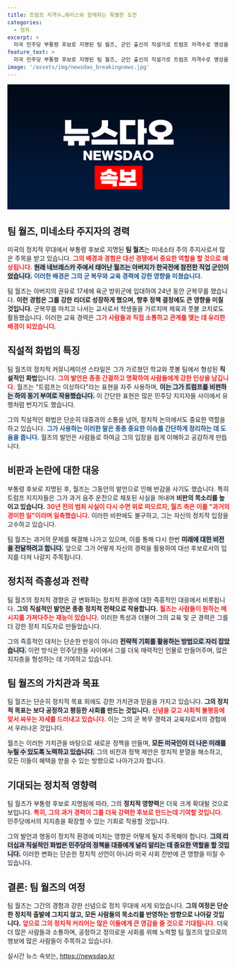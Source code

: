 ```yaml
---
title: 트럼프 저격수…해리스와 함께하는 특별한 도전
categories:
  - 정치
excerpt: >
  미국 민주당 부통령 후보로 지명된 팀 월즈, 군인 출신의 직설가로 트럼프 저격수로 명성을 떨칩니다. 그의 과거 음주운전 사건이 논란으로 떠오르며, 정치적 파장에 귀추가 주목됩니다!
feature_text: >
  미국 민주당 부통령 후보로 지명된 팀 월즈, 군인 출신의 직설가로 트럼프 저격수로 명성을 떨칩니다. 그의 과거 음주운전 사건이 논란으로 떠오르며, 정치적 파장에 귀추가 주목됩니다!
image: '/assets/img/newsdao_breakingnews.jpg'
---
```


<p><img src="/assets/img/newsdao_breakingnews.jpg" alt="flaretime 속보" /></p>

<h2 data-ke-size="size26">팀 월즈, 미네소타 주지자의 경력</h2>

<p data-ke-size="size16">미국의 정치적 무대에서 부통령 후보로 지명된 <b>팀 월즈</b>는 미네소타 주의 주지사로서 많은 주목을 받고 있습니다. <b><span style="color: #ee2323;">그의 배경과 경험은 대선 경쟁에서 중요한 역할을 할 것으로 예상됩니다.</span></b> <b><span style="background-color: #21538527;">원래 네브래스카 주에서 태어난 월즈는 아버지가 한국전에 참전한 직업 군인이었습니다.</span></b> <b><span style="color: #1a5490;">이러한 배경은 그의 군 복무와 교육 경력에 강한 영향을 미쳤습니다.</span></b></p>

<p data-ke-size="size16">팀 월즈는 아버지의 권유로 17세에 육군 방위군에 입대하여 24년 동안 군복무를 했습니다. <b>이런 경험은 그를 강한 리더로 성장하게 했으며, 향후 정책 결정에도 큰 영향을 미칠 것입니다.</b> 군복무를 마치고 나서는 교사로서 학생들을 가르치며 체육과 풋볼 코치로도 활동했습니다. 이러한 교육 경력은 <b><span style="color: #ee2323;">그가 사람들과 직접 소통하고 관계를 맺는 데 유리한 배경이 되었습니다.</span></b></p>

<h2 data-ke-size="size26">직설적 화법의 특징</h2>

<p data-ke-size="size16">팀 월즈의 정치적 커뮤니케이션 스타일은 그가 가르쳤던 학교와 풋볼 팀에서 형성된 <b>직설적인 화법</b>입니다. <b><span style="color: #ee2323;">그의 발언은 종종 간결하고 명확하여 사람들에게 강한 인상을 남깁니다.</span></b> 월즈는 "트럼프는 이상하다"라는 표현을 자주 사용하며, <b><span style="background-color: #21538527;">이는 그가 트럼프를 비판하는 하의 동기 부여로 작용했습니다.</span></b> 이 간단한 표현은 많은 민주당 지지자들 사이에서 유행처럼 번지기도 했습니다.</p>

<p data-ke-size="size16">그의 직설적인 화법은 단순히 대중과의 소통을 넘어, 정치적 논의에서도 중요한 역할을 하고 있습니다. <b><span style="color: #1a5490;">그가 사용하는 이러한 말은 종종 중요한 이슈를 간단하게 정리하는 데 도움을 줍니다.</span></b> 월즈의 발언은 사람들로 하여금 그의 입장을 쉽게 이해하고 공감하게 만듭니다.</p>

<h2 data-ke-size="size26">비판과 논란에 대한 대응</h2>

<p data-ke-size="size16">부통령 후보로 지명된 후, 월즈는 그동안의 발언으로 인해 반감을 사기도 했습니다. 특히 트럼프 지지자들은 그가 과거 음주 운전으로 체포된 사실을 꺼내며 <b>비판의 목소리를 높이고 있습니다.</b> <b><span style="color: #ee2323;">30년 전의 범죄 사실이 다시 수면 위로 떠오르자, 월즈 측은 이를 "과거의 경미한 일"이라며 일축했습니다.</span></b> 이러한 비판에도 불구하고, 그는 자신의 정치적 입장을 고수하고 있습니다.</p>

<p data-ke-size="size16">팀 월즈는 과거의 문제를 해결해 나가고 있으며, 이를 통해 다시 한번 <b><span style="background-color: #21538527;">미래에 대한 비전을 전달하려고 합니다.</span></b> 앞으로 그가 어떻게 자신의 경력을 활용하여 대선 후보로서의 입지를 다져 나갈지 주목됩니다.</p>

<h2 data-ke-size="size26">정치적 즉흥성과 전략</h2>

<p data-ke-size="size16">팀 월즈의 정치적 경향은 곧 변화하는 정치적 환경에 대한 즉흥적인 대응에서 비롯됩니다. <b>그의 직설적인 발언은 종종 정치적 전략으로 작용합니다.</b> <b><span style="color: #ee2323;">월즈는 사람들이 원하는 메시지를 가져다주는 재능이 있습니다.</span></b> 이러한 특성과 더불어 그의 교육 및 군 경력은 그를 더 강한 정치 지도자로 만들었습니다.</p>

<p data-ke-size="size16">그의 즉흥적인 대처는 단순한 반응이 아니라 <b><span style="background-color: #21538527;">전략적 기회를 활용하는 방법으로 자리 잡았습니다.</span></b> 이런 방식은 민주당원들 사이에서 그를 더욱 매력적인 인물로 만들어주며, 많은 지지층을 형성하는 데 기여하고 있습니다.</p>

<h2 data-ke-size="size26">팀 월즈의 가치관과 목표</h2>

<p data-ke-size="size16">팀 월즈는 단순히 정치적 목표 외에도 강한 가치관과 믿음을 가지고 있습니다. <b>그의 정치적 목표는 보다 공정하고 평등한 사회를 만드는 것입니다.</b> <b><span style="color: #ee2323;">신념을 갖고 사회적 불평등에 맞서 싸우는 자세를 드러내고 있습니다.</span></b> 이는 그의 군 복무 경력과 교육자로서의 경험에서 우러나온 것입니다.</p>

<p data-ke-size="size16">월즈는 이러한 가치관을 바탕으로 새로운 정책을 만들며, <b><span style="background-color: #21538527;">모든 미국인이 더 나은 미래를 누릴 수 있도록 노력하고 있습니다.</span></b> 그의 비전과 정책 제안은 정치적 분열을 해소하고, 모든 이들이 혜택을 받을 수 있는 방향으로 나아가고자 합니다.</p>

<h2 data-ke-size="size26">기대되는 정치적 영향력</h2>

<p data-ke-size="size16">팀 월즈가 부통령 후보로 지명됨에 따라, 그의 <b>정치적 영향력</b>은 더욱 크게 확대될 것으로 보입니다. <b><span style="color: #ee2323;">특히, 그의 과거 경력이 그를 더욱 강력한 후보로 만드는데 기여할 것입니다.</span></b> 민주당에서의 지지층을 확장할 수 있는 기회로 작용할 것입니다.</p>

<p data-ke-size="size16">그의 발언과 행동이 정치적 환경에 미치는 영향은 어떻게 될지 주목해야 합니다. <b><span style="background-color: #21538527;">그의 리더십과 직설적인 화법은 민주당의 정책을 대중에게 널리 알리는 데 중요한 역할을 할 것입니다.</span></b> 이러한 변화는 단순한 정치적 선언이 아니라 미국 사회 전반에 큰 영향을 미칠 수 있습니다.</p> 

<h2 data-ke-size="size26">결론: 팀 월즈의 여정</h2>

<p data-ke-size="size16">팀 월즈는 그간의 경험과 강한 신념으로 정치 무대에 서게 되었습니다. <b>그의 여정은 단순한 정치적 출발에 그치지 않고, 모든 사람들의 목소리를 반영하는 방향으로 나아갈 것입니다.</b> <b><span style="color: #ee2323;">앞으로 그의 정치적 커리어는 많은 이들에게 큰 영감을 줄 것으로 기대됩니다.</span></b> 더욱 더 많은 사람들과 소통하며, 공정하고 정의로운 사회를 위해 노력할 팀 월즈의 앞으로의 행보에 많은 사람들이 주목하고 있습니다.</p>

<p data-ke-size="size16"></p>
실시간 뉴스 속보는, <a href="https://newsdao.kr" rel="dofollow">https://newsdao.kr</a>


